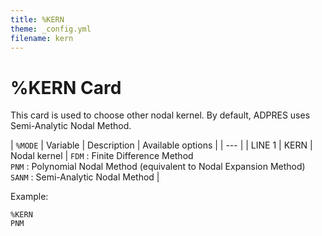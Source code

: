 ```yaml
---
title: %KERN
theme: _config.yml
filename: kern
---
```


# %KERN Card

This card is used to choose other nodal kernel. By default, ADPRES uses Semi-Analytic Nodal Method.

| `%MODE` | Variable | Description | Available options |
| --- |
| LINE 1 | KERN | Nodal kernel | `FDM`  : Finite Difference Method<br>`PNM`   : Polynomial Nodal Method (equivalent to Nodal Expansion Method)<br>`SANM` : Semi-Analytic Nodal Method |

Example:
```
%KERN
PNM
```
